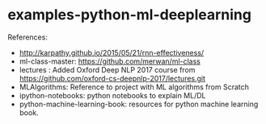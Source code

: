 # examples-python-ml-deeplearning

References:

- http://karpathy.github.io/2015/05/21/rnn-effectiveness/
- ml-class-master: https://github.com/merwan/ml-class
- lectures : Added Oxford Deep NLP 2017 course from https://github.com/oxford-cs-deepnlp-2017/lectures.git
- MLAlgorithms: Reference to project with ML algorithms from Scratch
- ipython-notebooks: python notebooks to explain ML/DL
- python-machine-learning-book: resources for python machine learning book. 
